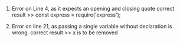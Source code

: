 1. Error on Line 4, as it expects an opening and closing quote
correct result >> const express = require('express');

2. Error on line 21, as passing a single  variable without declaration is wrong.
correct result >> x is to be removed
